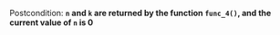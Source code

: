 Postcondition: **`n` and `k` are returned by the function `func_4()`, and the current value of `n` is 0**